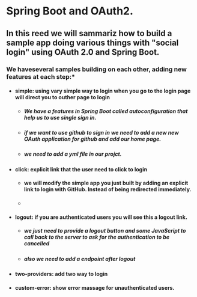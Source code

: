 # Spring Boot and OAuth2.

## In  this reed we will sammariz how to build a sample app doing various things with "social login" using OAuth 2.0 and Spring Boot.

### We haveseveral samples building on each other, adding new features at each step:*


* #### simple: using vary simple way to login when you go to the login page will direct you to outher page to login

    * ##### We have a features in Spring Boot called autoconfiguration that help us to  use single sign in.

    * ##### if we want to use github to sign in we need to add a new  new OAuth application for github  and add our home page.

    * ##### we need to add a yml file in our projct.

* #### click: explicit link that the user need to click to login 

    * #### we will modify the simple app you just built by adding an explicit link to login with GitHub. Instead of being redirected immediately.

    * #### 

* #### logout: if you are authenticated users you will see this a logout link.

    * ##### we just need to provide a logout button and some JavaScript to call back to the server to ask for the authentication to be cancelled
    * ##### also we need to add a endpoint after logout 

* #### two-providers: add two way to login 

* #### custom-error: show error massage for  unauthenticated users.
